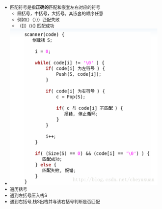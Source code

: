 - 匹配符号是指**正确的**匹配和嵌套左右对应的符号
	- 圆括号，中括号，大括号。其嵌套的顺序任意
	- 例如{）（）}）匹配失败  
	- （[]）(){} 匹配成功
- ![](attachments/Pasted%20image%2020221017155741.png)
- 遍历括号
- 遇到左括号压入栈S
- 遇到右括号,栈S出栈并与该右括号判断是否匹配